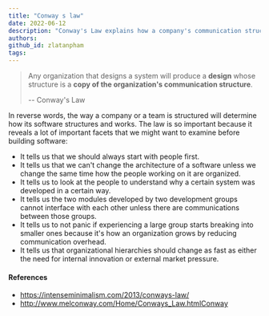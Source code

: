 ```yaml
---
title: "Conway s law"
date: 2022-06-12
description: "Conway's Law explains how a company's communication structure shapes its software design, highlighting the need to align team organization with system architecture for better development outcomes."
authors: 
github_id: zlatanpham
tags: 
---
```


> Any organization that designs a system will produce a **design** whose structure is a **copy of the organization's communication structure**.
>
> -- Conway's Law

In reverse words, the way a company or a team is structured will determine how its software structures and works. The law is so important because it reveals a lot of important facets that we might want to examine before building software:

- It tells us that we should always start with people first.
- It tells us that we can't change the architecture of a software unless we change the same time how the people working on it are organized.
- It tells us to look at the people to understand why a certain system was developed in a certain way.
- It tells us the two modules developed by two development groups cannot interface with each other unless there are communications between those groups.
- It tells us to not panic if experiencing a large group starts breaking into smaller ones because it's how an organization grows by reducing communication overhead.
- It tells us that organizational hierarchies should change as fast as either the need for internal innovation or external market pressure.

#### References

- https://intenseminimalism.com/2013/conways-law/
- http://www.melconway.com/Home/Conways_Law.htmlConway
